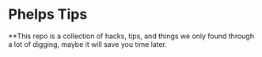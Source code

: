 # Phelps Tips

**This repo is a collection of hacks, tips, and things we only found through a lot of digging, maybe it will save you time later.